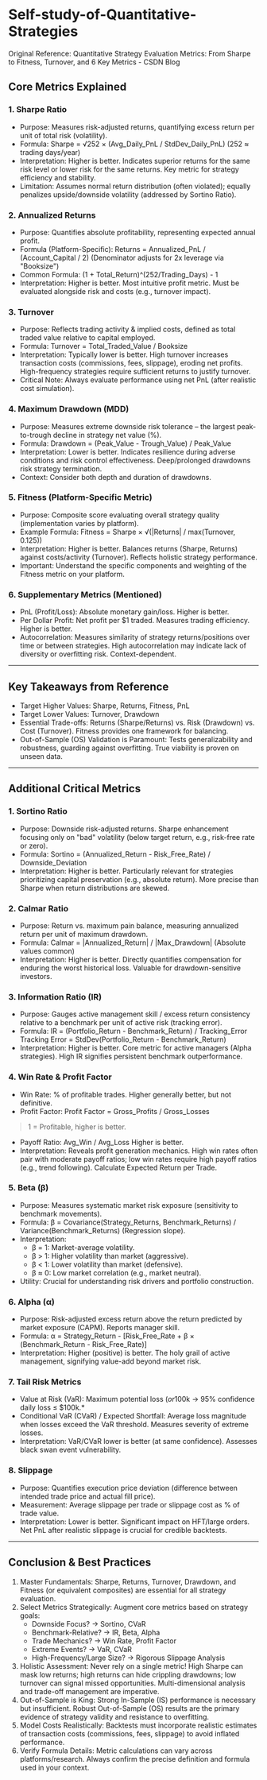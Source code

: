 # Self-study-of-Quantitative-Strategies
Original Reference: Quantitative Strategy Evaluation Metrics: From Sharpe to Fitness, Turnover, and 6 Key Metrics - CSDN Blog
## Core Metrics Explained
### 1. Sharpe Ratio
- Purpose: Measures risk-adjusted returns, quantifying excess return per unit of total risk (volatility).
- Formula:
Sharpe = √252 × (Avg_Daily_PnL / StdDev_Daily_PnL)
(252 ≈ trading days/year)
- Interpretation: Higher is better. Indicates superior returns for the same risk level or lower risk for the same returns. Key metric for strategy efficiency and stability.
- Limitation: Assumes normal return distribution (often violated); equally penalizes upside/downside volatility (addressed by Sortino Ratio).
### 2. Annualized Returns
- Purpose: Quantifies absolute profitability, representing expected annual profit.
- Formula (Platform-Specific):
Returns = Annualized_PnL / (Account_Capital / 2)
(Denominator adjusts for 2x leverage via "Booksize")
- Common Formula:
(1 + Total_Return)^(252/Trading_Days) - 1
- Interpretation: Higher is better. Most intuitive profit metric. Must be evaluated alongside risk and costs (e.g., turnover impact).
### 3. Turnover
- Purpose: Reflects trading activity & implied costs, defined as total traded value relative to capital employed.
- Formula:
Turnover = Total_Traded_Value / Booksize
- Interpretation: Typically lower is better. High turnover increases transaction costs (commissions, fees, slippage), eroding net profits. High-frequency strategies require sufficient returns to justify turnover.
- Critical Note: Always evaluate performance using net PnL (after realistic cost simulation).
### 4. Maximum Drawdown (MDD)
- Purpose: Measures extreme downside risk tolerance – the largest peak-to-trough decline in strategy net value (%).
- Formula:
Drawdown = (Peak_Value - Trough_Value) / Peak_Value
- Interpretation: Lower is better. Indicates resilience during adverse conditions and risk control effectiveness. Deep/prolonged drawdowns risk strategy termination.
- Context: Consider both depth and duration of drawdowns.
### 5. Fitness (Platform-Specific Metric)
- Purpose: Composite score evaluating overall strategy quality (implementation varies by platform).
- Example Formula:
Fitness = Sharpe × √(|Returns| / max(Turnover, 0.125))
- Interpretation: Higher is better. Balances returns (Sharpe, Returns) against costs/activity (Turnover). Reflects holistic strategy performance.
- Important: Understand the specific components and weighting of the Fitness metric on your platform.
### 6. Supplementary Metrics (Mentioned)
- PnL (Profit/Loss): Absolute monetary gain/loss. Higher is better.
- Per Dollar Profit: Net profit per $1 traded. Measures trading efficiency. Higher is better.
- Autocorrelation: Measures similarity of strategy returns/positions over time or between strategies. High autocorrelation may indicate lack of diversity or overfitting risk. Context-dependent.
---
## Key Takeaways from Reference
- Target Higher Values: Sharpe, Returns, Fitness, PnL
- Target Lower Values: Turnover, Drawdown
- Essential Trade-offs: Returns (Sharpe/Returns) vs. Risk (Drawdown) vs. Cost (Turnover). Fitness provides one framework for balancing.
- Out-of-Sample (OS) Validation is Paramount: Tests generalizability and robustness, guarding against overfitting. True viability is proven on unseen data.
---
## Additional Critical Metrics
### 1. Sortino Ratio
- Purpose: Downside risk-adjusted returns. Sharpe enhancement focusing only on "bad" volatility (below target return, e.g., risk-free rate or zero).
- Formula:
Sortino = (Annualized_Return - Risk_Free_Rate) / Downside_Deviation
- Interpretation: Higher is better. Particularly relevant for strategies prioritizing capital preservation (e.g., absolute return). More precise than Sharpe when return distributions are skewed.
### 2. Calmar Ratio
- Purpose: Return vs. maximum pain balance, measuring annualized return per unit of maximum drawdown.
- Formula:
Calmar = |Annualized_Return| / |Max_Drawdown| (Absolute values common)
- Interpretation: Higher is better. Directly quantifies compensation for enduring the worst historical loss. Valuable for drawdown-sensitive investors.
### 3. Information Ratio (IR)
- Purpose: Gauges active management skill / excess return consistency relative to a benchmark per unit of active risk (tracking error).
- Formula:
IR = (Portfolio_Return - Benchmark_Return) / Tracking_Error
Tracking Error = StdDev(Portfolio_Return - Benchmark_Return)
- Interpretation: Higher is better. Core metric for active managers (Alpha strategies). High IR signifies persistent benchmark outperformance.
### 4. Win Rate & Profit Factor
- Win Rate: % of profitable trades. Higher generally better, but not definitive.
- Profit Factor:
Profit Factor = Gross_Profits / Gross_Losses
>1 = Profitable, higher is better.
- Payoff Ratio:
Avg_Win / Avg_Loss
Higher is better.
- Interpretation: Reveals profit generation mechanics. High win rates often pair with moderate payoff ratios; low win rates require high payoff ratios (e.g., trend following). Calculate Expected Return per Trade.
### 5. Beta (β)
- Purpose: Measures systematic market risk exposure (sensitivity to benchmark movements).
- Formula: β = Covariance(Strategy_Returns, Benchmark_Returns) / Variance(Benchmark_Returns) (Regression slope).
- Interpretation:
    - β = 1: Market-average volatility.
    - β > 1: Higher volatility than market (aggressive).
    - β < 1: Lower volatility than market (defensive).
    - β ≈ 0: Low market correlation (e.g., market neutral).
- Utility: Crucial for understanding risk drivers and portfolio construction.
### 6. Alpha (α)
- Purpose: Risk-adjusted excess return above the return predicted by market exposure (CAPM). Reports manager skill.
- Formula:
α = Strategy_Return - [Risk_Free_Rate + β × (Benchmark_Return - Risk_Free_Rate)]
- Interpretation: Higher (positive) is better. The holy grail of active management, signifying value-add beyond market risk.
### 7. Tail Risk Metrics
- Value at Risk (VaR): Maximum potential loss ($or %) over a set period at a given confidence level (e.g., 95%). *Example: 95% 1-day VaR =$100k → 95% confidence daily loss ≤ $100k.*
- Conditional VaR (CVaR) / Expected Shortfall: Average loss magnitude when losses exceed the VaR threshold. Measures severity of extreme losses.
- Interpretation: VaR/CVaR lower is better (at same confidence). Assesses black swan event vulnerability.
### 8. Slippage
- Purpose: Quantifies execution price deviation (difference between intended trade price and actual fill price).
- Measurement: Average slippage per trade or slippage cost as % of trade value.
- Interpretation: Lower is better. Significant impact on HFT/large orders. Net PnL after realistic slippage is crucial for credible backtests.
---
## Conclusion & Best Practices
1. Master Fundamentals: Sharpe, Returns, Turnover, Drawdown, and Fitness (or equivalent composites) are essential for all strategy evaluation.
2. Select Metrics Strategically: Augment core metrics based on strategy goals:
    - Downside Focus? → Sortino, CVaR
    - Benchmark-Relative? → IR, Beta, Alpha
    - Trade Mechanics? → Win Rate, Profit Factor
    - Extreme Events? → VaR, CVaR
    - High-Frequency/Large Size? → Rigorous Slippage Analysis
3. Holistic Assessment: Never rely on a single metric! High Sharpe can mask low returns; high returns can hide crippling drawdowns; low turnover can signal missed opportunities. Multi-dimensional analysis and trade-off management are imperative.
4. Out-of-Sample is King: Strong In-Sample (IS) performance is necessary but insufficient. Robust Out-of-Sample (OS) results are the primary evidence of strategy validity and resistance to overfitting.
5. Model Costs Realistically: Backtests must incorporate realistic estimates of transaction costs (commissions, fees, slippage) to avoid inflated performance.
6. Verify Formula Details: Metric calculations can vary across platforms/research. Always confirm the precise definition and formula used in your context.
